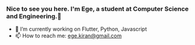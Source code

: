 ### Nice to see you here. I'm Ege, a student at Computer Science and Engineering.👋

- 🔭 I’m currently working on Flutter, Python, Javascript
- 📫 How to reach me: ege.kiran@gmail.com
